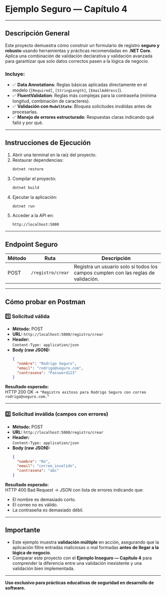 # Ejemplo Seguro — Capítulo 4

---

## Descripción General

Este proyecto demuestra cómo construir un formulario de registro **seguro y robusto** usando herramientas y prácticas recomendadas en **.NET Core**.  
Aplica una combinación de validación declarativa y validación avanzada para garantizar que solo datos correctos pasen a la lógica de negocio.

### Incluye:
- ✅ **Data Annotations**: Reglas básicas aplicadas directamente en el modelo (`[Required]`, `[StringLength]`, `[EmailAddress]`).
- ✅ **FluentValidation**: Reglas más complejas para la contraseña (mínima longitud, combinación de caracteres).
- ✅ **Validación con `ModelState`**: Bloquea solicitudes inválidas antes de procesarlas.
- ✅ **Manejo de errores estructurado**: Respuestas claras indicando qué falló y por qué.

---

## Instrucciones de Ejecución

1. Abrir una terminal en la raíz del proyecto.
2. Restaurar dependencias:
   ```bash
   dotnet restore
   ```
3. Compilar el proyecto:
   ```bash
   dotnet build
   ```
4. Ejecutar la aplicación:
   ```bash
   dotnet run
   ```
5. Acceder a la API en:
   ```
   http://localhost:5000
   ```

---

## Endpoint Seguro

| Método | Ruta | Descripción |
| ------ | ---- | ------------ |
| POST | `/registro/crear` | Registra un usuario solo si todos los campos cumplen con las reglas de validación. |

---

## Cómo probar en Postman

### 1️⃣ Solicitud válida

- **Método:** POST
- **URL:** `http://localhost:5000/registro/crear`
- **Header:**  
  `Content-Type: application/json`
- **Body (raw JSON):**
  ```json
  {
    "nombre": "Rodrigo Seguro",
    "email": "rodrigo@seguro.com",
    "contrasena": "Password123"
  }
  ```
**Resultado esperado:**  
HTTP 200 OK → `"Registro exitoso para Rodrigo Seguro con correo rodrigo@seguro.com."`

---

### 2️⃣ Solicitud inválida (campos con errores)

- **Método:** POST
- **URL:** `http://localhost:5000/registro/crear`
- **Header:**  
  `Content-Type: application/json`
- **Body (raw JSON):**
  ```json
  {
    "nombre": "Ro",
    "email": "correo_invalido",
    "contrasena": "abc"
  }
  ```
**Resultado esperado:**  
HTTP 400 Bad Request → JSON con lista de errores indicando que:
- El nombre es demasiado corto.
- El correo no es válido.
- La contraseña es demasiado débil.

---

## Importante

- Este ejemplo muestra **validación múltiple** en acción, asegurando que la aplicación filtre entradas maliciosas o mal formadas **antes de llegar a la lógica de negocio**.
- Comparar este proyecto con el **Ejemplo Inseguro — Capítulo 4** para comprender la diferencia entre una validación inexistente y una validación bien implementada.

---

**Uso exclusivo para prácticas educativas de seguridad en desarrollo de software.**
